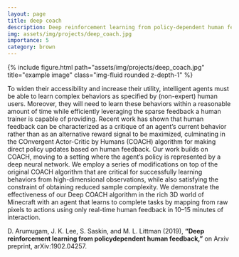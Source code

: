 ```yaml
---
layout: page
title: deep coach
description: Deep reinforcement learning from policy-dependent human feedback
img: assets/img/projects/deep_coach.jpg
importance: 5
category: brown
---
```



<div class="row">
    <div class="col-sm mt-3 mt-md-0">
        {% include figure.html path="assets/img/projects/deep_coach.jpg" title="example image" class="img-fluid rounded z-depth-1" %}
    </div>
</div>

To widen their accessibility and increase their utility, intelligent agents must be able to learn complex behaviors as specified by (non-expert) human users. Moreover, they will need to learn these behaviors within a reasonable amount of time while efficiently leveraging the sparse feedback a human trainer is capable of providing. Recent work has shown that human feedback can be characterized as a critique of an agent’s current behavior rather than as an alternative reward signal to be maximized, culminating in the COnvergent Actor-Critic by Humans (COACH) algorithm for making direct policy updates based on human feedback. Our work builds on COACH, moving to a setting where the agent’s policy is represented by a deep neural network. We employ a series of modifications on top of the original COACH algorithm that are critical for successfully learning
behaviors from high-dimensional observations, while also satisfying the constraint of obtaining reduced sample complexity. We demonstrate the effectiveness of our Deep COACH algorithm in the rich 3D world of Minecraft with an agent that learns to complete tasks by mapping from raw pixels to actions using only real-time human feedback in 10–15 minutes of interaction.

D. Arumugam, J. K. Lee, S. Saskin, and M. L. Littman (2019), <b>“Deep reinforcement learning from policydependent human feedback,”</b> on Arxiv preprint, arXiv:1902.04257. 